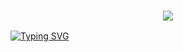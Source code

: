 <h3 align="center">
  
  <p align="center"><img src="https://img.shields.io/badge/WLCM%20TO -ARYAN GOATBOT-green?colorA=%23ff0000&colorB=%23017e40&style=flat-square">  
  
</h3>

[![Typing SVG](https://readme-typing-svg.herokuapp.com?font=Neuton&size=25&color=30FF40&background=000000&center=true&vCenter=true&width=360&height=60&lines=Respect+কেউ.কিছু.চেন্জ.করবেন.না.প্লিজ+🥀;Thanks+My+All+Friend+🤙+🥰)](https://git.io/typing-svg)
